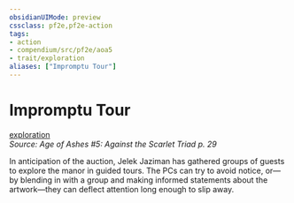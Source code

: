 ```yaml
---
obsidianUIMode: preview
cssclass: pf2e,pf2e-action
tags:
- action
- compendium/src/pf2e/aoa5
- trait/exploration
aliases: ["Impromptu Tour"]
---
```

# Impromptu Tour
[exploration](exploration.md "Exploration Action & Ability Trait")  
*Source: Age of Ashes #5: Against the Scarlet Triad p. 29*  


In anticipation of the auction, Jelek Jaziman has gathered groups of guests to explore the manor in guided tours. The PCs can try to avoid notice, or—by blending in with a group and making informed statements about the artwork—they can deflect attention long enough to slip away.